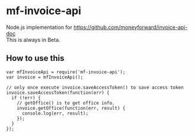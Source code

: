 # mf-invoice-api
Node.js implementation for https://github.com/moneyforward/invoice-api-doc   
This is always in Beta.   

## How to use this
```
var mfInvoiceApi = require('mf-invoice-api');
var invoice = mfInvoiceApi();

// only once execute invoice.saveAccessToken() to save access token
invoice.saveAccessToken(function(err) {
  if (!err) {
    // getOffice() is to get office info.
    invoice.getOffice(function(err, result) {
      console.log(err, result);
    });
  }
});
```
